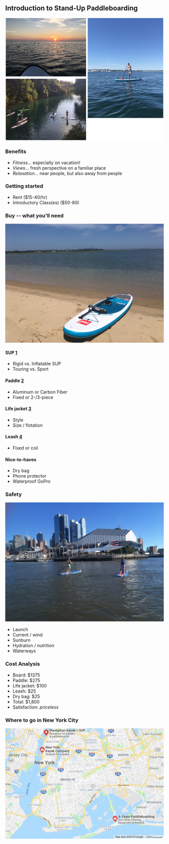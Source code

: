 ## Introduction to Stand-Up Paddleboarding

![montage.png](https://github.com/zcarwile/sup_intro/blob/master/montage.png "SUP Montage")

### Benefits

- *Fitness*... especially on vacation!
- *Views*... fresh perspective on a familiar place
- *Relaxation*... near people, but also away from people

### Getting started

- Rent ($15-40/hr)
- Introductory Class(es) ($50-80)

### Buy -- what you'll need

![capecod.JPG](https://github.com/zcarwile/sup_intro/blob/master/capecod.JPG "Cape Cod / PTown")

#### SUP [1](https://redpaddleco.com/inflatable-sups/)
  - Rigid vs. Inflatable SUP
  - Touring vs. Sport
#### Paddle [2](http://wernerpaddles.com/paddles/stand-up/flow-95)
  - Aluminum or Carbon Fiber
  - Fixed or 2-/3-piece
#### Life jacket [3](https://www.amazon.com/Onyx-Manual-Inflatable-Jacket-Black/dp/B0032ALK72)
  - Style
  - Size / flotation
#### Leash [4](https://www.dakine.com/en-us/sale/sale-sport/surf/leashes/sup-10-x-5-16-coil-ankle/)
  - Fixed or coil
#### Nice-to-haves
  - Dry bag
  - Phone protector
  - Waterproof GoPro

### Safety

![hudson.jpg](https://github.com/zcarwile/sup_intro/blob/master/hudson.JPG "Intrepid")

- Launch
- Current / wind
- Sunburn
- Hydration / nutrition
- Waterways

### Cost Analysis

- Board: $1375
- Paddle: $275
- Life jacket: $100
- Leash: $25
- Dry bag: $25
- Total: $1,800
- Satisfaction: *priceless*

### Where to go in New York City
![where_to_go.png](https://github.com/zcarwile/sup_intro/blob/master/where_to_go.png "NYC SUP Locations")
